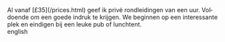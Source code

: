 <div lang="nl">
Al vanaf [£35](/prices.html) geef ik privé rondleidingen van een uur. 
Voldoende om een goede indruk te krijgen. We beginnen op een interessante 
plek en eindigen bij een leuke pub of lunchtent.
</div>

<div lang="en">
english
</div>
